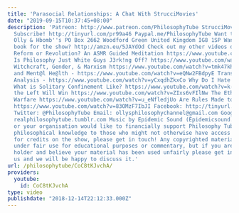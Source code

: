 ```yaml
---
title: 'Parasocial Relationships: A Chat With StrucciMovies'
date: "2019-09-15T10:37:45+08:00"
description: 'Patreon: http://www.patreon.com/PhilosophyTube StrucciMovies: https://www.youtube.com/channel/UCh9DnjvObUcvvwrYbJ4-cLQ
  Subscribe! http://tinyurl.com/pr99a46 Paypal.me/PhilosophyTube Want to send me something?
  Olly & Hbomb''s PO Box 2662 Woodford Green United Kingdom IG8 1SP Wanna get me a
  book for the show? http://amzn.eu/5JAYdOd Check out my other videos on: https://www.youtube.com/watch?v=kVav1ri65Ws
  Reform or Revolution? An ASMR Guided Meditation https://www.youtube.com/watch?v=TxAsNEGcgq0
  Is Philosophy Just White Guys J3rk!ng Off? https://www.youtube.com/watch?v=weiz9wbIcGQ
  Witchcraft, Gender, & Marxism https://www.youtube.com/watch?v=tmk47kh7fiE Suic!de
  and Ment@l He@lth - https://www.youtube.com/watch?v=eQNw2FBdpyE Transphobia: An
  Analysis - https://www.youtube.com/watch?v=yCxqdhZkxCo Why Do I Hate My Self? https://www.youtube.com/watch?v=0AuFvboGKrQ
  What is Solitary Confinement Like? https://www.youtube.com/watch?v=k-ZfPYRkEGk Why
  the Left Will Win https://www.youtube.com/watch?v=ZIxs6vFIlNw The Ethics of AI in
  Warfare https://www.youtube.com/watch?v=u_eNfledjUo Are Rules Made to Be Broken?
  https://www.youtube.com/watch?v=83OMzF7IbJI Facebook: http://tinyurl.com/jgjek5w
  Twitter: @PhilosophyTube Email: ollysphilosophychannel@gmail.com Google+: google.com/+thephilosophytube
  realphilosophytube.tumblr.com Music by Epidemic Sound (Epidemicsound.com) If you
  or your organisation would like to financially support Philosophy Tube in distributing
  philosophical knowledge to those who might not otherwise have access to it in exchange
  for credits on the show, please get in touch! Any copyrighted material should fall
  under fair use for educational purposes or commentary, but if you are a copyright
  holder and believe your material has been used unfairly please get in touch with
  us and we will be happy to discuss it.'
url: /philosophytube/CoC8tKJvchA/
providers:
  youtube:
    id: CoC8tKJvchA
type: video
publishdate: "2018-12-14T22:12:33.000Z"
---
```

